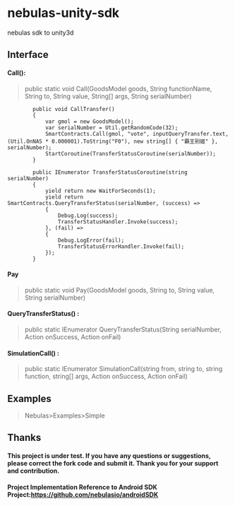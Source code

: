 # nebulas-unity-sdk
nebulas  sdk to unity3d

## Interface

#### Call():
    
   
>    public static void Call(GoodsModel goods, String functionName, String to, String value, String[] args, String serialNumber)

```
        public void CallTransfer()
        {
            var gmol = new GoodsModel();
            var serialNumber = Util.getRandomCode(32);
            SmartContracts.Call(gmol, "vote", inputQueryTransfer.text, (Util.OnNAS * 0.000001).ToString("F0"), new string[] { "霸王别姬" }, serialNumber);
            StartCoroutine(TransferStatusCoroutine(serialNumber));
        }

        public IEnumerator TransferStatusCoroutine(string serialNumber)
        {
            yield return new WaitForSeconds(1);
            yield return SmartContracts.QueryTransferStatus(serialNumber, (success) =>
            {
                Debug.Log(success);
                TransferStatusHandler.Invoke(success);
            }, (fail) =>
            {
                Debug.LogError(fail);
                TransferStatusErrorHandler.Invoke(fail);
            });
        }
```

#### Pay

>    public static void Pay(GoodsModel goods, String to, String value, String serialNumber)


#### QueryTransferStatus() :    

>    public static IEnumerator QueryTransferStatus(String serialNumber, Action<string> onSuccess, Action<string> onFail)
  
#### SimulationCall() :
>    public static IEnumerator SimulationCall(string from, string to, string function, string[] args, Action<string> onSuccess, Action<string> onFail)

## Examples

>    Nebulas>Examples>Simple

## Thanks
#### This project is under test. If you have any questions or suggestions, please correct the fork code and submit it. Thank you for your support and contribution.
#### Project Implementation Reference to Android SDK Project:https://github.com/nebulasio/androidSDK
